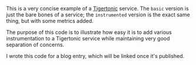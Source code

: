 This is a very concise example of a
[Tigertonic](https://github.com/rcrowley/go-tigertonic) service. The `basic`
version is just the bare bones of a service; the `instrumented` version is the
exact same thing, but with some metrics added.

The purpose of this code is to illustrate how easy it is to add various
instrumentation to a Tigertonic service while maintaining very good separation
of concerns.

I wrote this code for a blog entry, which will be linked once it's published.
